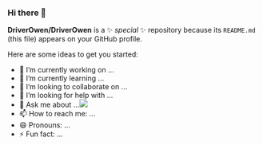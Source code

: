 ### Hi there 👋


**DriverOwen/DriverOwen** is a ✨ _special_ ✨ repository because its `README.md` (this file) appears on your GitHub profile.

Here are some ideas to get you started:

- 🔭 I’m currently working on ...
- 🌱 I’m currently learning ...
- 👯 I’m looking to collaborate on ...
- 🤔 I’m looking for help with ...
- 💬 Ask me about ...![](https://github-readme-stats.vercel.app/api?username=DriverOwen)
- 📫 How to reach me: ...
- 😄 Pronouns: ...
- ⚡ Fun fact: ...
